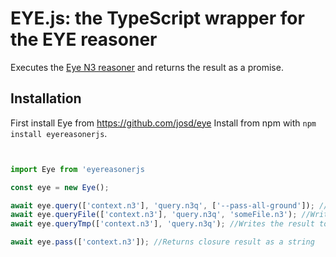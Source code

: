 # EYE.js: the TypeScript wrapper for the EYE reasoner

Executes the [Eye N3 reasoner]() and returns the result as a promise.

## Installation

First install Eye from https://github.com/josd/eye 
Install from npm with `npm install eyereasonerjs`.

```typescript


import Eye from 'eyereasonerjs

const eye = new Eye();

await eye.query(['context.n3'], 'query.n3q', ['--pass-all-ground']); //Returns query result as a string and --pass-all-ground flag
await eye.queryFile(['context.n3'], 'query.n3q', 'someFile.n3'); //Writes the result to a file (e.g. someFile.n3) and returns the file path.
await eye.queryTmp(['context.n3'], 'query.n3q'); //Writes the result to a temporary file and returns a {fd, path, cleanup} object (https://www.npmjs.com/package/tmp-promise).

await eye.pass(['context.n3']); //Returns closure result as a string

```
